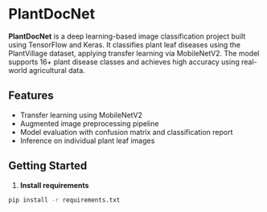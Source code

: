 # PlantDocNet

**PlantDocNet** is a deep learning-based image classification project built using TensorFlow and Keras. It classifies plant leaf diseases using the PlantVillage dataset, applying transfer learning via MobileNetV2. The model supports 16+ plant disease classes and achieves high accuracy using real-world agricultural data.

## Features
- Transfer learning using MobileNetV2
- Augmented image preprocessing pipeline
- Model evaluation with confusion matrix and classification report
- Inference on individual plant leaf images


## Getting Started

1. **Install requirements**

```bash
pip install -r requirements.txt

